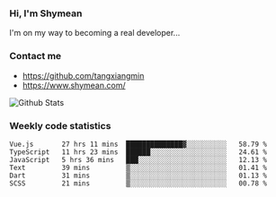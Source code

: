 ### Hi, I'm Shymean

I'm on my way to becoming a real developer...

### Contact me

- <https://github.com/tangxiangmin>
- <https://www.shymean.com/>

![Github Stats](https://github-readme-stats.vercel.app/api?username=tangxiangmin&show_icons=true&theme=dark)


###  Weekly code statistics

<!--START_SECTION:waka-->

```text
Vue.js       27 hrs 11 mins  ██████████████▓░░░░░░░░░░   58.79 %
TypeScript   11 hrs 23 mins  ██████░░░░░░░░░░░░░░░░░░░   24.61 %
JavaScript   5 hrs 36 mins   ███░░░░░░░░░░░░░░░░░░░░░░   12.13 %
Text         39 mins         ▒░░░░░░░░░░░░░░░░░░░░░░░░   01.41 %
Dart         31 mins         ▒░░░░░░░░░░░░░░░░░░░░░░░░   01.13 %
SCSS         21 mins         ▒░░░░░░░░░░░░░░░░░░░░░░░░   00.78 %
```

<!--END_SECTION:waka-->